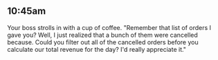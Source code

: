 ## 10:45am

Your boss strolls in with a cup of coffee. "Remember that list of orders I gave you? Well, I just realized that a bunch of them were cancelled because. Could you filter out all of the cancelled orders before you calculate our total revenue for the day? I'd really appreciate it."
